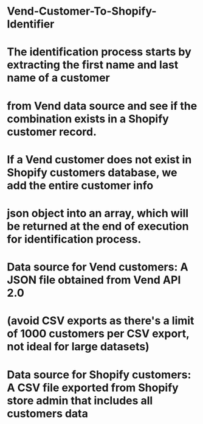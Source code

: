 # Vend-Customer-To-Shopify-Identifier

# The identification process starts by extracting the first name and last name of a customer  
# from Vend data source and see if the combination exists in a Shopify customer record. 

# If a Vend customer does not exist in Shopify customers database, we add the entire customer info
# json object into an array, which will be returned at the end of execution for identification process.

# Data source for Vend customers: A JSON file obtained from Vend API 2.0 
# (avoid CSV exports as there's a limit of 1000 customers per CSV export, not ideal for large datasets)

# Data source for Shopify customers: A CSV file exported from Shopify store admin that includes all customers data
